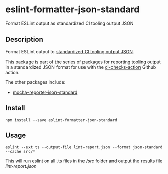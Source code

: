 # eslint-formatter-json-standard
Format ESLint output as standardized CI tooling output JSON

## Description
Format ESLint output to [standardized CI tooling output JSON](https://gist.githubusercontent.com/agyemanjp/0f43de0639a7ec872e9ebcbe6166d5d9/raw/ccb90a9298561f2ba7c07ba6843b2b25244f9cf7/code-check-general.schema.json).

This package is part of the series of packages for reporting tooling output in a standardized JSON format for use with the [ci-checks-action](https://github.com/marketplace/actions/create-github-checks-from-code-check-script-output-files) Github action. 

The other packages include:

- [mocha-reporter-json-standard](https://www.npmjs.com/package/mocha-reporter-json-standard)


## Install 
`npm install --save eslint-formatter-json-standard`

## Usage
`eslint --ext ts --output-file lint-report.json --format json-standard --cache src/*`

This will run eslint on all .ts files in the _/src_ folder and output the results file _lint-report.json_
